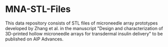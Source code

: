 # MNA-STL-Files
This data repository consists of STL files of microneedle array prototypes developed by Zhang et al. in the manuscript "Design and characterization of 3D-printed hollow microneedle arrays for transdermal insulin delivery" to be published on AIP Advances.
